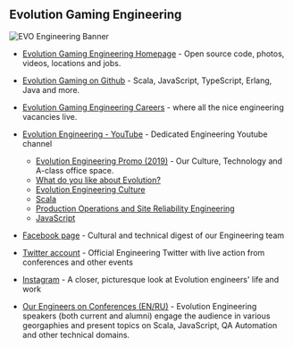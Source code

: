 ## Evolution Gaming Engineering

![EVO Engineering Banner](https://media-exp1.licdn.com/dms/image/C4E16AQEY4xPGkQYhFw/profile-displaybackgroundimage-shrink_200_800/0/1630912468851?e=1640217600&v=beta&t=A2ZOfx9EqJOfpILkqnArUWa9GFHcfnWZlv7GaRSJACE)

- [Evolution Gaming Engineering Homepage](https://eng.evolution.com) - Open source code, photos, videos, locations and jobs.

- [Evolution Gaming on Github](https://github.com/evolution-gaming) - Scala, JavaScript, TypeScript, Erlang, Java and more.

- [Evolution Gaming Engineering Careers](https://www.evolution.com/careers/engineering/) - where all the nice engineering vacancies live.

- [Evolution Engineering - YouTube](https://www.youtube.com/channel/UCQ75_opGGLE95-GjHY-WjDA) - Dedicated Engineering Youtube channel
  * [Evolution Engineering Promo (2019)](https://www.youtube.com/watch?v=-kiFhekCUkw) - Our Culture, Technology and A-class office space.
  * [What do you like about Evolution?](https://www.youtube.com/watch?v=CWwN75mUJ88)
  * [Evolution Engineering Culture](https://www.youtube.com/watch?v=JD0TgEh5QLU)
  * [Scala](https://www.youtube.com/watch?v=FTgt3zPSYgc)
  * [Production Operations and Site Reliability Engineering](https://www.youtube.com/watch?v=ky3aCLyMiqg)
  * [JavaScript](https://www.youtube.com/watch?v=zxUstLP9xG4)


- [Facebook page](https://www.facebook.com/evoneering/) - Cultural and technical digest of our Engineering team

- [Twitter account](https://www.twitter.com/evoneering/) - Official Engineering Twitter with live action from conferences and other events

- [Instagram](https://www.instagram.com/evoneering/) - A closer, picturesque look at Evolution engineers' life and work

- [Our Engineers on Conferences (EN/RU)](https://www.youtube.com/playlist?list=PLSZSH9SHd-WD8SVS2TBI9UaHpFypkipXy) - Evolution Engineering speakers (both current and alumni) engage the audience in various georgaphies and present topics on Scala, JavaScript, QA Automation and other technical domains.
